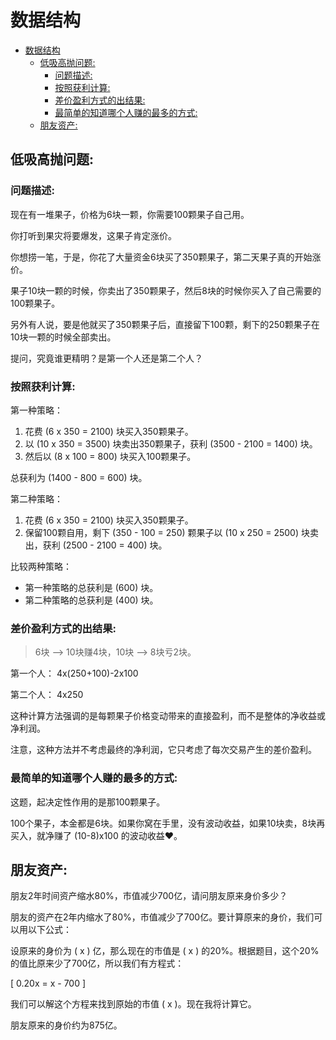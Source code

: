 # 数据结构
- [数据结构](#数据结构)
  - [低吸高抛问题:](#低吸高抛问题)
    - [问题描述:](#问题描述)
    - [按照获利计算:](#按照获利计算)
    - [差价盈利方式的出结果:](#差价盈利方式的出结果)
    - [最简单的知道哪个人赚的最多的方式:](#最简单的知道哪个人赚的最多的方式)
  - [朋友资产:](#朋友资产)


## 低吸高抛问题:

### 问题描述:

现在有一堆果子，价格为6块一颗，你需要100颗果子自己用。<br>

你打听到果灾将要爆发，这果子肯定涨价。<br>

你想捞一笔，于是，你花了大量资金6块买了350颗果子，第二天果子真的开始涨价。<br>

果子10块一颗的时候，你卖出了350颗果子，然后8块的时候你买入了自己需要的100颗果子。<br>

另外有人说，要是他就买了350颗果子后，直接留下100颗，剩下的250颗果子在10块一颗的时候全部卖出。<br>

提问，究竟谁更精明？是第一个人还是第二个人？<br>


### 按照获利计算:

第一种策略：<br>

1. 花费 \(6 x 350 = 2100\) 块买入350颗果子。
2. 以 \(10 x 350 = 3500\) 块卖出350颗果子，获利 \(3500 - 2100 = 1400\) 块。
3. 然后以 \(8 x 100 = 800\) 块买入100颗果子。

总获利为 \(1400 - 800 = 600\) 块。<br>

第二种策略：<br>

1. 花费 \(6 x 350 = 2100\) 块买入350颗果子。
2. 保留100颗自用，剩下 \(350 - 100 = 250\) 颗果子以 \(10 x 250 = 2500\) 块卖出，获利 \(2500 - 2100 = 400\) 块。

比较两种策略：<br>

- 第一种策略的总获利是 \(600\) 块。
- 第二种策略的总获利是 \(400\) 块。


### 差价盈利方式的出结果:

> 6块 --> 10块赚4块，10块 --> 8块亏2块。

第一个人： 4x(250+100)-2x100

第二个人： 4x250

这种计算方法强调的是每颗果子价格变动带来的直接盈利，而不是整体的净收益或净利润。<br>

注意，这种方法并不考虑最终的净利润，它只考虑了每次交易产生的差价盈利。<br>


### 最简单的知道哪个人赚的最多的方式:

这题，起决定性作用的是那100颗果子。<br>

100个果子，本金都是6块。如果你窝在手里，没有波动收益，如果10块卖，8块再买入，就净赚了 (10-8)x100 的波动收益❤️。<br>


## 朋友资产:

朋友2年时间资产缩水80%，市值减少700亿，请问朋友原来身价多少？

朋友的资产在2年内缩水了80%，市值减少了700亿。要计算原来的身价，我们可以用以下公式：

设原来的身价为 \( x \) 亿，那么现在的市值是 \( x \) 的20%。根据题目，这个20%的值比原来少了700亿，所以我们有方程式：

\[ 0.20x = x - 700 \]

我们可以解这个方程来找到原始的市值 \( x \)。现在我将计算它。

朋友原来的身价约为875亿。